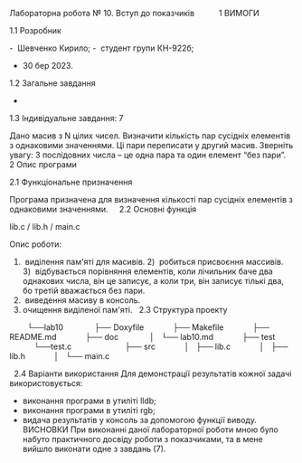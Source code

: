 Лабораторна робота № 10. Вступ до показчиків 
          1 ВИМОГИ 

1.1 Розробник 

-  Шевченко Кирило; 
-  студент групи КН-922б; 
-  30 бер 2023. 

1.2 Загальне завдання 

-

1.3 Індивідуальне завдання: 7

Дано масив з N цілих чисел. Визначити кількість пар сусідніх елементів з однаковими значеннями. Ці пари переписати у другий масив. Зверніть увагу: 3 послідовних числа – це одна пара та один елемент “без пари”.
 
2 Опис програми

2.1 Функціональне призначення 

Програма призначена для визначення кількості пар сусідніх елементів з однаковими значеннями.  
   
2.2 Основні функція         

lib.c / lib.h / main.c

Опис роботи:  
1)  виділення пам'яті для масивів.
2)  робиться присвоєння массивів.
3)  відбувається порівняння елементів, коли лічильник баче два однакових числа, він це записує, а коли три, він записує тількі два, бо третій вважається без пари.
5)  виведення масиву в консоль.
6)  очищення виділеної пам'яті.
 
2.3 Структура проекту 

        └──lab10  
            ├── Doxyfile 
            ├── Makefile 
            ├── README.md 
            ├── doc  
            │   └── lab10.md 
            ├── test
           └──test.c            
            ├── src 
            │   ├── lib.c 
            │   ├── lib.h 
            │   └── main.c 

 
 
2.4 Варіанти використання
Для демонстрації результатів кожної задачі використовується:
- виконання програми в утиліті lldb;
- виконання програми в утиліті rgb;
- видача результатів у консоль за допомогою функції виводу.
 
 
ВИСНОВКИ 
При виконанні даної лабораторної роботи мною було набуто практичного досвіду роботи з показчиками, та в мене вийшло виконати одне з завдань (7).